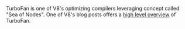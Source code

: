 TurboFan is one of V8's optimizing compilers leveraging concept called "Sea of Nodes". One of V8's blog posts offers a [high level overview](http://v8project.blogspot.de/2015/07/digging-into-turbofan-jit.html) of TurboFan.